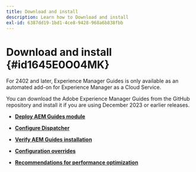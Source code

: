```yaml
---
title: Download and install
description: Learn how to Download and install
exl-id: 6387dd19-1bd1-4ce8-9428-968a6b838fbb
---
```

# Download and install {#id1645E0O04MK}

For 2402 and later, Experience Manager Guides is only available as an automated add-on for Experience Manager as a Cloud Service.

You can download the Adobe Experience Manager Guides from the GitHub repository and install it if you are using December 2023 or earlier releases. 


-   **[Deploy AEM Guides module](download-install-dxml-first-time.md)**  

-   **[Configure Dispatcher](download-install-configure-dispatcher.md)**  

-   **[Verify AEM Guides installation](download-install-verify-dxml-installation.md)**  

-   **[Configuration overrides](download-install-additional-config-override.md)**  

-   **[Recommendations for performance optimization](download-install-recommend-perf-optimiz.md)**
